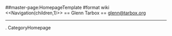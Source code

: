 ##master-page:HomepageTemplate
#format wiki
<<Navigation(children,1)>>
== Glenn Tarbox ==
glenn@tarbox.org

----
 . CategoryHomepage
